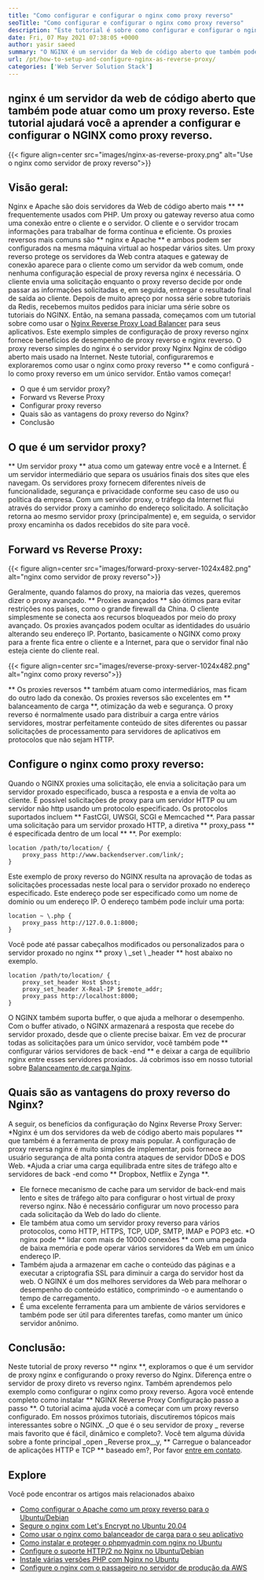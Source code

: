 ```yaml
---
title: "Como configurar e configurar o nginx como proxy reverso" 
seoTitle: "Como configurar e configurar o nginx como proxy reverso" 
description: "Este tutorial é sobre como configurar e configurar o nginx como proxy reverso. O NGINX é considerado um dos servidores da Web de proxy reverso mais populares de código aberto." 
date: Fri, 07 May 2021 07:38:05 +0000
author: yasir saeed
summary: "O NGINX é um servidor da Web de código aberto que também pode atuar como um proxy reverso. Este tutorial ajudará você a aprender a configurar e configurar o NGINX como proxy reverso." 
url: /pt/how-to-setup-and-configure-nginx-as-reverse-proxy/
categories: ['Web Server Solution Stack']
---
```


## nginx é um servidor da web de código aberto que também pode atuar como um proxy reverso. Este tutorial ajudará você a aprender a configurar e configurar o NGINX como proxy reverso.

{{< figure align=center src="images/nginx-as-reverse-proxy.png" alt="Use o nginx como servidor de proxy reverso">}}


## Visão geral:
Nginx e Apache são dois servidores da Web de código aberto mais ** ** frequentemente usados ​​com PHP. Um proxy ou gateway reverso atua como uma conexão entre o cliente e o servidor. O cliente e o servidor trocam informações para trabalhar de forma contínua e eficiente. Os proxies reversos mais comuns são ** nginx e Apache ** e ambos podem ser configurados na mesma máquina virtual ao hospedar vários sites. Um proxy reverso protege os servidores da Web contra ataques e gateway de conexão aparece para o cliente como um servidor da web comum, onde nenhuma configuração especial de proxy reversa nginx é necessária. O cliente envia uma solicitação enquanto o proxy reverso decide por onde passar as informações solicitadas e, em seguida, entregar o resultado final de saída ao cliente.
Depois de muito apreço por nossa série sobre tutoriais da Redis, recebemos muitos pedidos para iniciar uma série sobre os tutoriais do NGINX. Então, na semana passada, começamos com um tutorial sobre como usar o [Nginx Reverse Proxy Load Balancer][1] para seus aplicativos. Este exemplo simples de configuração de proxy reverso nginx fornece benefícios de desempenho de proxy reverso e nginx reverso. O proxy reverso simples do nginx é o servidor proxy Nginx Nginx de código aberto mais usado na Internet. Neste tutorial, configuraremos e exploraremos como usar o nginx como proxy reverso ** e como configurá -lo como proxy reverso em um único servidor. Então vamos começar!
  * O que é um servidor proxy?
  * Forward vs Reverse Proxy
  * Configurar proxy reverso
  * Quais são as vantagens do proxy reverso do Nginx?
  * Conclusão

## O que é um servidor proxy?
** Um servidor proxy ** atua como um gateway entre você e a Internet. É um servidor intermediário que separa os usuários finais dos sites que eles navegam. Os servidores proxy fornecem diferentes níveis de funcionalidade, segurança e privacidade conforme seu caso de uso ou política da empresa.
Com um servidor proxy, o tráfego da Internet flui através do servidor proxy a caminho do endereço solicitado. A solicitação retorna ao mesmo servidor proxy (principalmente) e, em seguida, o servidor proxy encaminha os dados recebidos do site para você.

## Forward vs Reverse Proxy:

{{< figure align=center src="images/forward-proxy-server-1024x482.png" alt="nginx como servidor de proxy reverso">}}

Geralmente, quando falamos do proxy, na maioria das vezes, queremos dizer o proxy avançado. ** Proxies avançados ** são ótimos para evitar restrições nos países, como o grande firewall da China. O cliente simplesmente se conecta aos recursos bloqueados por meio do proxy avançado. Os proxies avançados podem ocultar as identidades do usuário alterando seu endereço IP. Portanto, basicamente o NGINX como proxy para a frente fica entre o cliente e a Internet, para que o servidor final não esteja ciente do cliente real.

{{< figure align=center src="images/reverse-proxy-server-1024x482.png" alt="nginx como proxy reverso">}}

** Os proxies reversos ** também atuam como intermediários, mas ficam do outro lado da conexão. Os proxies reversos são excelentes em ** balanceamento de carga **, otimização da web e segurança. O proxy reverso é normalmente usado para distribuir a carga entre vários servidores, mostrar perfeitamente conteúdo de sites diferentes ou passar solicitações de processamento para servidores de aplicativos em protocolos que não sejam HTTP.

## Configure o nginx como proxy reverso:
Quando o NGINX proxies uma solicitação, ele envia a solicitação para um servidor proxado especificado, busca a resposta e a envia de volta ao cliente. É possível solicitações de proxy para um servidor HTTP ou um servidor não http usando um protocolo especificado. Os protocolos suportados incluem ** FastCGI, UWSGI, SCGI e Memcached **.
Para passar uma solicitação para um servidor proxado HTTP, a diretiva ** proxy_pass ** é especificada dentro de um local ** **. Por exemplo:
```
location /path/to/location/ {
    proxy_pass http://www.backendserver.com/link/;
}
```
Este exemplo de proxy reverso do NGINX resulta na aprovação de todas as solicitações processadas neste local para o servidor proxado no endereço especificado. Este endereço pode ser especificado como um nome de domínio ou um endereço IP. O endereço também pode incluir uma porta:
```
location ~ \.php {
    proxy_pass http://127.0.0.1:8000;
}
```
Você pode até passar cabeçalhos modificados ou personalizados para o servidor proxado no nginx ** proxy \ _set \ _header ** host abaixo no exemplo.
```
location /path/to/location/ {
    proxy_set_header Host $host;
    proxy_set_header X-Real-IP $remote_addr;
    proxy_pass http://localhost:8000;
}
```
O NGINX também suporta buffer, o que ajuda a melhorar o desempenho. Com o buffer ativado, o NGINX armazenará a resposta que recebe do servidor proxado, desde que o cliente precise baixar.
Em vez de procurar todas as solicitações para um único servidor, você também pode ** configurar vários servidores de back -end ** e deixar a carga de equilíbrio nginx entre esses servidores proxiados. Já cobrimos isso em nosso tutorial sobre [Balanceamento de carga Nginx][1].

## Quais são as vantagens do proxy reverso do Nginx?
A seguir, os benefícios da configuração do Nginx Reverse Proxy Server:
  *Nginx é um dos servidores da web de código aberto mais populares ** que também é a ferramenta de proxy mais popular. A configuração de proxy reversa nginx é muito simples de implementar, pois fornece ao usuário segurança de alta ponta contra ataques de servidor DDoS e DOS Web.
  *Ajuda a criar uma carga equilibrada entre sites de tráfego alto e servidores de back -end como ** Dropbox, Netflix e Zynga **.
  * Ele fornece mecanismo de cache para um servidor de back-end mais lento e sites de tráfego alto para configurar o host virtual de proxy reverso nginx. Não é necessário configurar um novo processo para cada solicitação da Web do lado do cliente.
  * Ele também atua como um servidor proxy reverso para vários protocolos, como HTTP, HTTPS, TCP, UDP, SMTP, IMAP e POP3 etc.
  *O nginx pode ** lidar com mais de 10000 conexões ** com uma pegada de baixa memória e pode operar vários servidores da Web em um único endereço IP.
  * Também ajuda a armazenar em cache o conteúdo das páginas e a executar a criptografia SSL para diminuir a carga do servidor host da web. O NGINX é um dos melhores servidores da Web para melhorar o desempenho do conteúdo estático, comprimindo -o e aumentando o tempo de carregamento.
  * É uma excelente ferramenta para um ambiente de vários servidores e também pode ser útil para diferentes tarefas, como manter um único servidor anônimo.

## Conclusão:
Neste tutorial de proxy reverso ** nginx **, exploramos o que é um servidor de proxy nginx e configurando o proxy reverso do Nginx. Diferença entre o servidor de proxy direto vs reverso nginx. Também aprendemos pelo exemplo como configurar o nginx como proxy reverso. Agora você entende completo como instalar ** NGINX Reverse Proxy Configuração passo a passo **. O tutorial acima ajuda você a começar com um proxy reverso configurado. Em nossos próximos tutoriais, discutiremos tópicos mais interessantes sobre o NGINX.
_O que é o seu servidor de proxy _ reverse mais favorito que é fácil, dinâmico e completo?. Você tem alguma dúvida sobre a fonte principal _open _Reverse prox__y, ** Carregue o balanceador de aplicações HTTP e TCP ** baseado em?, Por favor [entre em contato][2].

## Explore
Você pode encontrar os artigos mais relacionados abaixo
  * [Como configurar o Apache como um proxy reverso para o Ubuntu/Debian][3]
  * [Segure o nginx com Let's Encrypt no Ubuntu 20.04][4]
  * [Como usar o nginx como balanceador de carga para o seu aplicativo][1]
  * [Como instalar e proteger o phpmyadmin com nginx no Ubuntu][5]
  * [Configure o suporte HTTP/2 no Nginx no Ubuntu/Debian][6]
  * [Instale várias versões PHP com Nginx no Ubuntu][7]
  * [Configure o nginx com o passageiro no servidor de produção da AWS][8]

  
[1]: https://blog.containerize.com/web-server-solution-stack/how-to-use-nginx-as-load-balancer-for-your-application/
[2]: mailto:yasir.saeed@aspose.com
[3]: https://blog.containerize.com/web-server-solution-stack/how-to-configure-apache-as-a-reverse-proxy-for-ubuntudebian/
[4]: https://blog.containerize.com/web-server-solution-stack/how-to-secure-nginx-with-letsencrypt-on-ubuntu-20-04/
[5]: https://blog.containerize.com/web-server-solution-stack/how-to-install-and-secure-phpmyadmin-with-nginx-on-ubuntu/
[6]: https://blog.containerize.com/web-server-solution-stack/how-to-configure-http2-support-in-nginx-on-ubuntudebian/
[7]: https://blog.containerize.com/web-server-solution-stack/how-to-install-multiple-php-versions-with-nginx-on-ubuntu/
[8]: https://blog.containerize.com/web-server-solution-stack/how-to-setup-nginx-with-passenger-on-aws-production-server/
